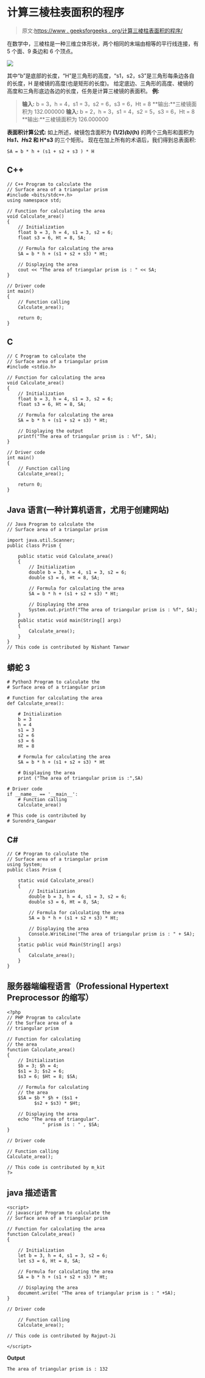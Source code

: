 # 计算三棱柱表面积的程序

> 原文:[https://www . geeksforgeeks . org/计算三棱柱表面积的程序/](https://www.geeksforgeeks.org/program-to-calculate-the-surface-area-of-a-triangular-prism/)

在数学中，三棱柱是一种三维立体形状，两个相同的末端由相等的平行线连接，有 5 个面、9 条边和 6 个顶点。

![](img/1ed8e6ad6326100bb2bab73dca82ead2.png)

其中“b”是底部的长度，“H”是三角形的高度，“s1，s2，s3”是三角形每条边各自的长度，H 是棱镜的高度(也是矩形的长度)。
给定底边、三角形的高度、棱镜的高度和三角形底边各边的长度，任务是计算三棱镜的表面积。
**例:**

> **输入:** b = 3，h = 4，s1 = 3，s2 = 6，s3 = 6，Ht = 8
> **输出:**三棱镜面积为 132.000000
> **输入:** b = 2，h = 3，s1 = 4，s2 = 5，s3 = 6，Ht = 8
> **输出:**三棱镜面积为 126.000000

**表面积计算公式:**
如上所述，棱镜包含面积为 **(1/2)*(b)*(h)** 的两个三角形和面积为 **H*s1、H*s2 和 H*s3** 的三个矩形。
现在在加上所有的术语后，我们得到总表面积:

```
SA = b * h + (s1 + s2 + s3 ) * H
```

## C++

```
// C++ Program to calculate the
// Surface area of a triangular prism
#include <bits/stdc++.h>
using namespace std;

// Function for calculating the area
void Calculate_area()
{
    // Initialization
    float b = 3, h = 4, s1 = 3, s2 = 6;
    float s3 = 6, Ht = 8, SA;

    // Formula for calculating the area
    SA = b * h + (s1 + s2 + s3) * Ht;

    // Displaying the area
    cout << "The area of triangular prism is : " << SA;
}

// Driver code
int main()
{
    // Function calling
    Calculate_area();

    return 0;
}
```

## C

```
// C Program to calculate the
// Surface area of a triangular prism
#include <stdio.h>

// Function for calculating the area
void Calculate_area()
{
    // Initialization
    float b = 3, h = 4, s1 = 3, s2 = 6;
    float s3 = 6, Ht = 8, SA;

    // Formula for calculating the area
    SA = b * h + (s1 + s2 + s3) * Ht;

    // Displaying the output
    printf("The area of triangular prism is : %f", SA);
}

// Driver code
int main()
{
    // Function calling
    Calculate_area();

    return 0;
}
```

## Java 语言(一种计算机语言，尤用于创建网站)

```
// Java Program to calculate the
// Surface area of a triangular prism

import java.util.Scanner;
public class Prism {

    public static void Calculate_area()
    {
        // Initialization
        double b = 3, h = 4, s1 = 3, s2 = 6;
        double s3 = 6, Ht = 8, SA;

        // Formula for calculating the area
        SA = b * h + (s1 + s2 + s3) * Ht;

        // Displaying the area
        System.out.printf("The area of triangular prism is : %f", SA);
    }
    public static void main(String[] args)
    {
        Calculate_area();
    }
}
// This code is contributed by Nishant Tanwar
```

## 蟒蛇 3

```
# Python3 Program to calculate the
# Surface area of a triangular prism

# Function for calculating the area
def Calculate_area():

    # Initialization
    b = 3
    h = 4
    s1 = 3
    s2 = 6
    s3 = 6
    Ht = 8

    # Formula for calculating the area
    SA = b * h + (s1 + s2 + s3) * Ht

    # Displaying the area
    print ("The area of triangular prism is :",SA)

# Driver code
if __name__ == '__main__':
    # Function calling
    Calculate_area()

# This code is contributed by
# Surendra_Gangwar
```

## C#

```
// C# Program to calculate the
// Surface area of a triangular prism
using System;
public class Prism {

    static void Calculate_area()
    {
        // Initialization
        double b = 3, h = 4, s1 = 3, s2 = 6;
        double s3 = 6, Ht = 8, SA;

        // Formula for calculating the area
        SA = b * h + (s1 + s2 + s3) * Ht;

        // Displaying the area
        Console.WriteLine("The area of triangular prism is : " + SA);
    }
    static public void Main(String[] args)
    {
        Calculate_area();
    }
}
```

## 服务器端编程语言（Professional Hypertext Preprocessor 的缩写）

```
<?php
// PHP Program to calculate
// the Surface area of a
// triangular prism

// Function for calculating
// the area
function Calculate_area()
{
    // Initialization
    $b = 3; $h = 4;
    $s1 = 3; $s2 = 6;
    $s3 = 6; $Ht = 8; $SA;

    // Formula for calculating
    // the area
    $SA = $b * $h + ($s1 +
          $s2 + $s3) * $Ht;

    // Displaying the area
    echo "The area of triangular".
             " prism is : " , $SA;
}

// Driver code

// Function calling
Calculate_area();

// This code is contributed by m_kit
?>
```

## java 描述语言

```
<script>
// javascript Program to calculate the
// Surface area of a triangular prism

// Function for calculating the area
function Calculate_area()
{

    // Initialization
    let b = 3, h = 4, s1 = 3, s2 = 6;
    let s3 = 6, Ht = 8, SA;

    // Formula for calculating the area
    SA = b * h + (s1 + s2 + s3) * Ht;

    // Displaying the area
    document.write( "The area of triangular prism is : " +SA);
}

// Driver code

    // Function calling
    Calculate_area();

// This code is contributed by Rajput-Ji

</script>
```

**Output**

```
The area of triangular prism is : 132
```